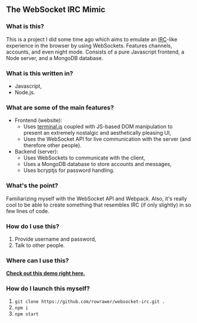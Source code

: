 ## The WebSocket IRC Mimic
### What is this?
This is a project I did some time ago which aims to emulate an [IRC](https://en.wikipedia.org/wiki/Internet_Relay_Chat)-like experience in the browser by using WebSockets. Features channels, accounts, and even night mode. Consists of a pure Javascript frontend, a Node server, and a MongoDB database.

### What is this written in?
- Javascript,
- Node.js.

### What are some of the main features?
- Frontend (website):
	* Uses [terminal.js](https://github.com/eosterberg/terminaljs) coupled with JS-based DOM manipulation to present an extremely nostalgic and aesthetically pleasing UI,
	* Uses the WebSocket API for live communication with the server (and therefore other people).
- Backend (server):
	* Uses WebSockets to communicate with the client,
	* Uses a MongoDB database to store accounts and messages,
	* Uses bcryptjs for password handling.

### What's the point?
Familiarizing myself with the WebSocket API and Webpack. Also, it's really cool to be able to create something that resembles IRC (if only slightly) in so few lines of code.

### How do I use this?
1. Provide username and password,
2. Talk to other people.

### Where can I use this?
**[Check out this demo right here.](http://rowrawer.cf:5421/)**

### How do I launch this myself?
1. `git clone https://github.com/rowrawer/websocket-irc.git .`
2. `npm i`
3. `npm start`
